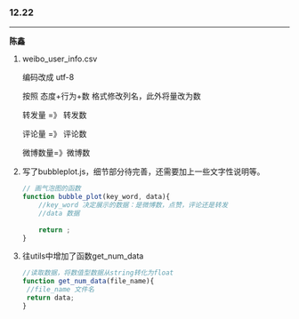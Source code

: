 

### 12.22

----

**陈鑫**

1. weibo_user_info.csv

   编码改成 utf-8

   按照 态度+行为+数 格式修改列名，此外将量改为数

   转发量 =》 转发数

   评论量 =》 评论数

   微博数量=》微博数

2. 写了bubbleplot.js，细节部分待完善，还需要加上一些文字性说明等。

   ```javascript
   // 画气泡图的函数
   function bubble_plot(key_word, data){
       //key_word 决定展示的数据：是微博数，点赞，评论还是转发
       //data 数据
       
       return ;
   }
   ```

   

3. 往utils中增加了函数get_num_data

   ```javascript
   //读取数据，将数值型数据从string转化为float
   function get_num_data(file_name){
   	//file_name 文件名
   	return data;
   }
   ```

   

